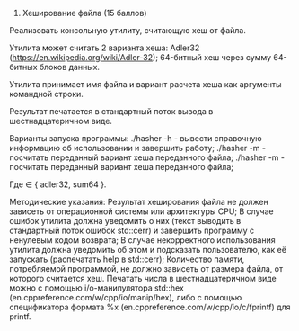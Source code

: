1. Хеширование файла
(15 баллов)

Реализовать консольную утилиту, считающую хеш от файла.

Утилита может считать 2 варианта хеша:
Adler32 (https://en.wikipedia.org/wiki/Adler-32);
64-битный хеш через сумму 64-битных блоков данных.

Утилита принимает имя файла и вариант расчета хеша как аргументы командной строки.

Результат печатается в стандартный поток вывода в шестнадцатеричном виде.

Варианты запуска программы:
./hasher -h - вывести справочную информацию об использовании и завершить работу;
./hasher <filename> -m <mode> - посчитать переданный вариант хеша переданного файла;
./hasher -m <mode> <filename> - посчитать переданный вариант хеша переданного файла;

Где <mode> ∈ { adler32, sum64 }.

Методические указания:
Результат хеширования файла не должен зависеть от операционной системы или архитектуры CPU;
В случае ошибок утилита должна уведомить о них (текст выводить в стандартный поток ошибок std::cerr) и завершить программу с ненулевым кодом возврата;
В случае некорректного использования утилита должна уведомить об этом и подсказать пользователю, как её запускать (распечатать help в std::cerr);
Количество памяти, потребляемой программой, не должно зависеть от размера файла, от которого считается хеш.
Печатать числа в шестнадцатеричном виде можно с помощью i/o-манипулятора std::hex (en.cppreference.com/w/cpp/io/manip/hex), либо с помощью спецификатора формата %x (en.cppreference.com/w/cpp/io/c/fprintf) для printf.
